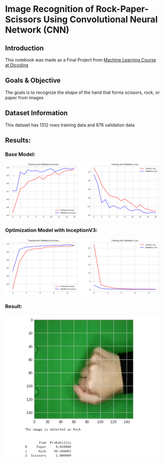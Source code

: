 # Image Recognition of Rock-Paper-Scissors Using Convolutional Neural Network (CNN)

## **Introduction**
This notebook was made as a Final Project from [Machine Learning Course at Dicoding](https://www.dicoding.com/academies/184) 
 
## Goals & Objective
The goals is to recognize the shape of the hand that forms scissors, rock, or paper from images

## Dataset Information
This dataset has 1312 rows training data and 876 validation data

## Results:

### Base Model:
![image](https://raw.githubusercontent.com/novrizalrnd/image_recognition/main/img/base_model.png)

### Optimization Model with InceptionV3:
![image](https://raw.githubusercontent.com/novrizalrnd/image_recognition/main/img/optimization_model.png)

### Result:
![image](https://raw.githubusercontent.com/novrizalrnd/image_recognition/main/img/prediction.png)
